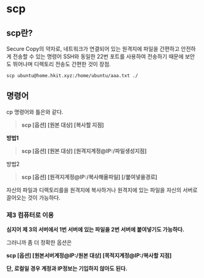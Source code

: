 # scp

## scp란?

Secure Copy의 약자로, 네트워크가 연결되어 있는 원격지에 파일을 간편하고 안전하게 전송할 수 있는 명령어 SSH와 동일한 22번 포트를 사용하여 전송하기 때문에 보안도 뛰어나며 디렉토리 전송도 간편한 것이 장점.

```text
scp ubuntu@home.hkit.xyz:/home/ubuntu/aaa.txt ./
```

## **명령어**

cp 명령어와 틀은와 같다. 

> **scp \[옵션\] \[원본 대상\] \[복사할 지점\]**

**방법1** 

> **scp \[옵션\] \[원본 대상\] \[원격지계정@IP:/파일생성지점\]**

방법2 

> **scp \[옵션\] \[원격지계정@IP:/복사해올파일\] \[/붙여넣을경로\]**

자신의 파일과 디렉토리를을 원격지에 복사하거나 원격지에 있는 파일을 자신의 서버로 끌어오는 것이 가능하다.





### 제3 컴퓨터로 이용 

**심지어 제 3의 서버에서 1번 서버에 있는 파일을 2번 서버에 붙여넣기도 가능하다.**

그러니까 좀 더 정확한 옵션은

**scp \[옵션\] \[원본서버계정@IP:/원본 대상\] \[목적지계정@IP:/복사할 지점\]** 

**단, 로컬일 경우 계정과 IP정보는 기입하지 않아도 된다.**


